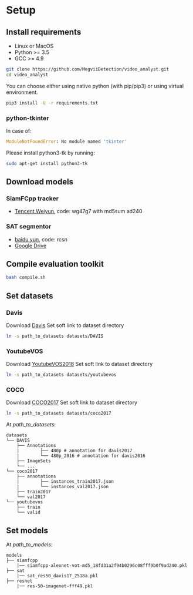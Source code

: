 # Setup

## Install requirements

- Linux or MacOS
- Python >= 3.5
- GCC >= 4.9

```Bash
git clone https://github.com/MegviiDetection/video_analyst.git
cd video_analyst
```

You can choose either using native python (with pip/pip3) or using virtual environment.

```Bash
pip3 install -U -r requirements.txt
```

### python-tkinter

In case of:

```Python
ModuleNotFoundError: No module named 'tkinter'
```

Please install python3-tk by running:

```Bash
sudo apt-get install python3-tk
```

## Download models
### SiamFCpp tracker
* [Tencent Weiyun](https://share.weiyun.com/56C92l4), code: wg47g7 with md5sum ad240
### SAT segmentor
* [baidu yun](https://pan.baidu.com/s/1uZ26iZyVJm50dJ3GoLCQ9w), code: rcsn
* [Google Drive](https://drive.google.com/open?id=1UXshq4k9WKx4hNkdpOagJLXPR57ZkBkg)

## Compile evaluation toolkit

```Bash
bash compile.sh
```

## Set datasets

### Davis
Download [Davis](https://davischallenge.org/davis2017/code.html)
Set soft link to dataset directory 

```bash
ln -s path_to_datasets datasets/DAVIS
```
### YoutubeVOS
Download [YoutubeVOS2018](https://youtube-vos.org/dataset/)
Set soft link to dataset directory 

```bash
ln -s path_to_datasets datasets/youtubevos
```

### COCO
Download [COCO2017](http://cocodataset.org/#download)
Set soft link to dataset directory 

```bash
ln -s path_to_datasets datasets/coco2017
```

At _path_to_datasets_:

```File Tree
datasets
└── DAVIS
    ├── Annotations
    |        ├── 480p # annotation for davis2017
    |        └── 480p_2016 # annotation for davis2016
    ├── ImageSets
    └── ...
└── coco2017
    ├── annotations
    |        ├── instances_train2017.json
    |        └── instances_val2017.json
    ├── train2017
    └── val2017
└── youtubevos
    ├── train
    └── valid

```


## Set models
At _path_to_models_:

```File Tree
models
├── siamfcpp
    |── siamfcpp-alexnet-vot-md5_18fd31a2f94b0296c08fff9b0f9ad240.pkl
├── sat
    |── sat_res50_davis17_2518a.pkl
├── resnet
    |── res-50-imagenet-fff49.pkl
```
